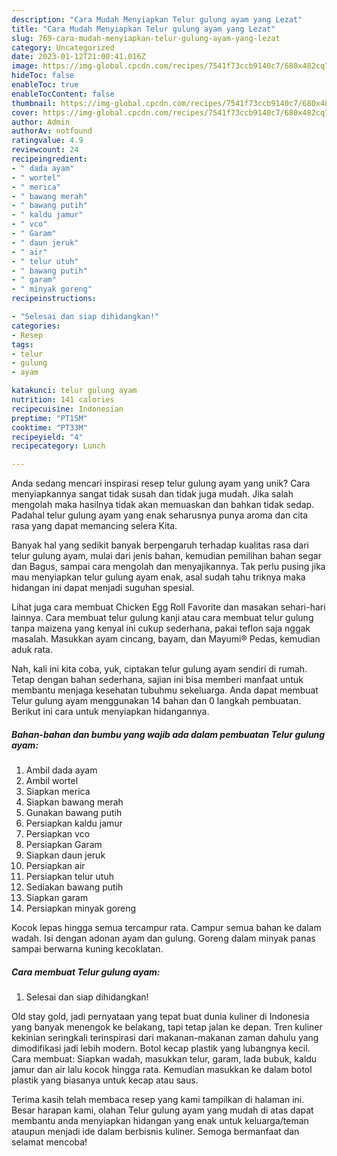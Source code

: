 ```yaml
---
description: "Cara Mudah Menyiapkan Telur gulung ayam yang Lezat"
title: "Cara Mudah Menyiapkan Telur gulung ayam yang Lezat"
slug: 769-cara-mudah-menyiapkan-telur-gulung-ayam-yang-lezat
category: Uncategorized
date: 2023-01-12T21:00:41.016Z
image: https://img-global.cpcdn.com/recipes/7541f73ccb9140c7/680x482cq70/telur-gulung-ayam-foto-resep-utama.jpg
hideToc: false
enableToc: true
enableTocContent: false
thumbnail: https://img-global.cpcdn.com/recipes/7541f73ccb9140c7/680x482cq70/telur-gulung-ayam-foto-resep-utama.jpg
cover: https://img-global.cpcdn.com/recipes/7541f73ccb9140c7/680x482cq70/telur-gulung-ayam-foto-resep-utama.jpg
author: Admin
authorAv: notfound
ratingvalue: 4.9
reviewcount: 24
recipeingredient:
- " dada ayam"
- " wortel"
- " merica"
- " bawang merah"
- " bawang putih"
- " kaldu jamur"
- " vco"
- " Garam"
- " daun jeruk"
- " air"
- " telur utuh"
- " bawang putih"
- " garam"
- " minyak goreng"
recipeinstructions:

- "Selesai dan siap dihidangkan!"
categories:
- Resep
tags:
- telur
- gulung
- ayam

katakunci: telur gulung ayam 
nutrition: 141 calories
recipecuisine: Indonesian
preptime: "PT15M"
cooktime: "PT33M"
recipeyield: "4"
recipecategory: Lunch

---
```





Anda sedang mencari inspirasi resep telur gulung ayam yang unik? Cara menyiapkannya sangat tidak susah dan tidak juga mudah. Jika salah mengolah maka hasilnya tidak akan memuaskan dan bahkan tidak sedap. Padahal telur gulung ayam yang enak seharusnya punya aroma dan cita rasa yang dapat memancing selera Kita.





Banyak hal yang sedikit banyak berpengaruh terhadap kualitas rasa dari telur gulung ayam, mulai dari jenis bahan, kemudian pemilihan bahan segar dan Bagus, sampai cara mengolah dan menyajikannya. Tak perlu pusing jika mau menyiapkan telur gulung ayam enak,      asal sudah tahu triknya maka hidangan ini dapat menjadi suguhan spesial.














Lihat juga cara membuat Chicken Egg Roll Favorite dan masakan sehari-hari lainnya. Cara membuat telur gulung kanji atau cara membuat telur gulung tanpa maizena yang kenyal ini cukup sederhana, pakai teflon saja nggak masalah. Masukkan ayam cincang, bayam, dan Mayumi® Pedas, kemudian aduk rata.






Nah, kali ini kita coba, yuk, ciptakan telur gulung ayam sendiri di rumah. Tetap dengan bahan sederhana, sajian ini bisa memberi manfaat untuk membantu menjaga kesehatan tubuhmu sekeluarga. Anda dapat membuat Telur gulung ayam menggunakan 14 bahan dan 0 langkah pembuatan. Berikut ini cara untuk menyiapkan hidangannya.

<!--inarticleads1-->

##### Bahan-bahan dan bumbu yang wajib ada dalam pembuatan Telur gulung ayam:

1. Ambil  dada ayam
1. Ambil  wortel
1. Siapkan  merica
1. Siapkan  bawang merah
1. Gunakan  bawang putih
1. Persiapkan  kaldu jamur
1. Persiapkan  vco
1. Persiapkan  Garam
1. Siapkan  daun jeruk
1. Persiapkan  air
1. Persiapkan  telur utuh
1. Sediakan  bawang putih
1. Siapkan  garam
1. Persiapkan  minyak goreng


Kocok lepas hingga semua tercampur rata. Campur semua bahan ke dalam wadah. Isi dengan adonan ayam dan gulung. Goreng dalam minyak panas sampai berwarna kuning kecoklatan. 

<!--inarticleads2-->

##### Cara membuat Telur gulung ayam:


1. Selesai dan siap dihidangkan!

Old stay gold, jadi pernyataan yang tepat buat dunia kuliner di Indonesia yang banyak menengok ke belakang, tapi tetap jalan ke depan. Tren kuliner kekinian seringkali terinspirasi dari makanan-makanan zaman dahulu yang dimodifikasi jadi lebih modern. Botol kecap plastik yang lubangnya kecil. Cara membuat: Siapkan wadah, masukkan telur, garam, lada bubuk, kaldu jamur dan air lalu kocok hingga rata. Kemudian masukkan ke dalam botol plastik yang biasanya untuk kecap atau saus. 

Terima kasih telah membaca resep yang kami tampilkan di halaman ini. Besar harapan kami, olahan Telur gulung ayam yang mudah di atas dapat membantu anda menyiapkan hidangan yang enak untuk keluarga/teman ataupun menjadi ide dalam berbisnis kuliner. Semoga bermanfaat dan selamat mencoba!
